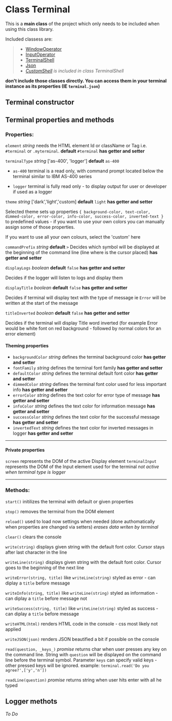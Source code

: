 # Class Terminal

This is a **main class** of the project which only needs to be included when using this class library.

Included classess are:

> - [WindowOperator](./WindowOperator.md)
> - [InputOperator](./InputOperator.md)
> - [TerminalShell](./TerminalShell.md)
> - [Json](./Json.md)
> - _[CustomShell](./CustomShell.md)_ _is included in class TerminalShell_

**don't include those classes directly. You can access them in your terminal instance as its properties (IE `terminal.json`)**

## Terminal constructor

## Terminal properties and methods

### Properties:

`element` _string_ needs the HTML element Id or className or Tag i.e. `#terminal` or `.myterminal`. **default** `#terminal` **has getter and setter**

`terminalType` _string_ ['as-400', 'logger'] **default** `as-400`

- `as-400` terminal is a read only, with command prompt located below the terminal similar to IBM AS-400 series

- `logger` terminal is fully read only - to display output for user or developer if used as a logger

`theme` _string_ ['dark','light','custom] **default** `light` **has getter and setter**

Selected theme sets up properties `{ background-color, text-color, dimmed-color, error-color, info-color, success-color, inverted-text }` to predefined values - if you want to use your own colors you can manually assign some of those properties.

If you want to use all your own colours, select the 'custom' here

`commandPrefix` _string_ **default** `>` Decides which symbol will be displayed at the beginning of the command line (line where is the cursor placed) **has getter and setter**

`displayLogs` _boolean_ **default** `false` **has getter and setter**

Decides if the logger will listen to logs and display them

`displayTitle` _boolean_ **default** `false` **has getter and setter**

Decides if terminal will display text with the type of message ie `Error` will be written at the start of the message

`titleInverted` _boolean_ **default** `false` **has getter and setter**

Decides if the terminal will display Title word inverted (for example Error would be white font on red background - followed by normal colors for an error element)

#### Theming properties

- `backgroundColor` _string_ defines the terminal background color **has getter and setter**
- `fontFamily` _string_ defines the terminal font family **has getter and setter**
- `defaultColor` _string_ defines the terminal default font color **has getter and setter**
- `dimmedColor` _string_ defines the terminal font color used for less important info **has getter and setter**
- `errorColor` _string_ defines the text color for error type of message **has getter and setter**
- `infoColor` _string_ defines the text color for information message **has getter and setter**
- `successColor` _string_ defines the text color for the successful message **has getter and setter**
- `invertedText` _string_ defines the text color for inverted messages in logger **has getter and setter**

---

#### Private properties

`screen` represents the DOM of the active Display element
`terminalInput` represents the DOM of the Input element used for the terminal _not active when terminal type is logger_

---

### Methods:

`start()` initilizes the terminal with default or given properties

`stop()` removes the terminal from the DOM element

`reload()` used to load now settings when needed (done authomatically when properties are changed via setters) _erases data writen by terminal_

`clear()` clears the console

`write(string)` displays given string with the default font color. Cursor stays after last character in the line

`writeLine(string)` displays given string with the default font color. Cursor goes to the beginning of the next line

`writeError(string, title)` like `writeLine(string)` styled as error - can diplay a `title` before message

`writeInfo(string, title)` like `writeLine(string)` styled as information - can diplay a `title` before message not

`writeSuccess(string, title)` like `writeLine(string)` styled as success - can diplay a `title` before message

`writeHTML(html)` renders HTML code in the console - css most likely not applied

`writeJSON(json)` renders JSON beautified a bit if possible on the console

`read(question, _keys_)` _promise_ returns char when user presses any key on the command line. String with `question` will be displayed on the command line before the terminal symbol. Parameter `keys` can specify valid keys - other pressed keys will be ignored.
example: `terminal.read('Do you agree?',['y','n'])`

`readLine(question)` _promise_ returns string when user hits enter with all he typed

## Logger methots

_To Do_

